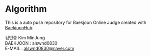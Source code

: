 # Algorithm
This is a auto push repository for Baekjoon Online Judge created with [BaekjoonHub](https://github.com/BaekjoonHub/BaekjoonHub).

김민중 Kim MinJung   
BAEKJOON : alswnd0830   
E-MAIL : alswnd0830@naver.com   

